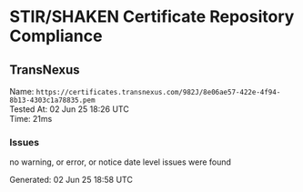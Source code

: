 # STIR/SHAKEN Certificate Repository Compliance

## TransNexus

Name: `https://certificates.transnexus.com/982J/8e06ae57-422e-4f94-8b13-4303c1a78835.pem`\
Tested At: 02 Jun 25 18:26 UTC\
Time: 21ms

### Issues

no warning, or error, or notice date level issues were found

Generated: 02 Jun 25 18:58 UTC